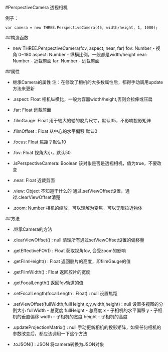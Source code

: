 #PerspectiveCamera
透视相机

例子：
```
var camera = new THREE.PerspectiveCamera(45, width/height, 1, 1000);
```

##构造函数

* new THREE.PerspectiveCamera(fov, aspect, near, far)
fov: Number - 视角 0~180
aspect: Number - 纵横比例，一般都是width/height
near: Number - 近裁剪面
far: Number - 远裁剪面

##属性
* 继承Camera的属性
注：在修改了相机的大多数属性后，都得手动调用update方法来更新

* .aspect: Float
相机纵横比，一般为容器width/height,否则会拉伸或压扁

* .far: Float 远裁剪面
* .filmGauge: Float
用于较大的轴的胶片尺寸，默认35，不影响投影矩阵

* .filmOffset : Float
从中心的水平偏移 默认0

* .focus: Float
焦距？默认10

* .fov: Float
视角大小，默认50

* .isPerspectiveCamera: Boolean
该对象是否是透视相机，值为true，不要改变

* .near: Float
近裁剪面

* .view: Object
不知道干什么的
通过.setViewOffset设置，通过.clearViewOffset清楚

* .zoom: Number
相机的缩放，可以理解为变焦，可以无限拉近物体

##方法

* .继承Camera的方法
* .clearViewOffset() : null
清理所有通过setViewOffset设置的偏移量

* .getEffectiveFOV() : Float
获取视角fov, 会受zoom的影响

* .getFilmHeight() : Float
返回胶片的高度，即filmGauge的值

* .getFilmWidth() : Float
返回胶片的宽度

* .getFocalLength()
返回fov轨道的值

* .setFocalLength(focalLength : Float) : null
设置焦距

* .setViewOffset(fullWidth,fullHeight,x,y,width,height) : null
设置多视图的分割大小
fullWidth - 总宽度
fullHeight - 总高度
x - 子相机的水平偏移
y - 子相机的垂直偏移
width - 子相机的宽度
height - 子相机的高度

* .updateProjectionMatrix() : null
手动更新相机的投影矩阵，如果任何相机的参数改变后，都应该调用一下这个方法

* .toJSON() : JSON
将camera转换为JSON对象